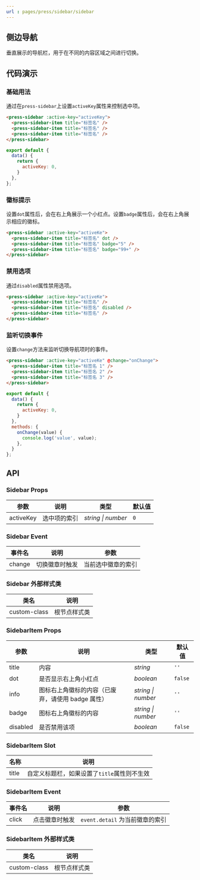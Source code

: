 ```yaml
---
url : pages/press/sidebar/sidebar
---
```


## 侧边导航

垂直展示的导航栏，用于在不同的内容区域之间进行切换。


## 代码演示

### 基础用法

通过在`press-sidebar`上设置`activeKey`属性来控制选中项。

```html
<press-sidebar :active-key="activeKey">
  <press-sidebar-item title="标签名" />
  <press-sidebar-item title="标签名" />
  <press-sidebar-item title="标签名" />
</press-sidebar>
```

```javascript
export default {
  data() {
    return {
      activeKey: 0,
    }
  },
};
```

### 徽标提示

设置`dot`属性后，会在右上角展示一个小红点。设置`badge`属性后，会在右上角展示相应的徽标。

```html
<press-sidebar :active-key="activeKe">
  <press-sidebar-item title="标签名" dot />
  <press-sidebar-item title="标签名" badge="5" />
  <press-sidebar-item title="标签名" badge="99+" />
</press-sidebar>
```

### 禁用选项

通过`disabled`属性禁用选项。

```html
<press-sidebar :active-key="activeKe">
  <press-sidebar-item title="标签名" />
  <press-sidebar-item title="标签名" disabled />
  <press-sidebar-item title="标签名" />
</press-sidebar>
```

### 监听切换事件

设置`change`方法来监听切换导航项时的事件。

```html
<press-sidebar :active-key="activeKe" @change="onChange">
  <press-sidebar-item title="标签名 1" />
  <press-sidebar-item title="标签名 2" />
  <press-sidebar-item title="标签名 3" />
</press-sidebar>
```

```js
export default {
  data() {
    return {
      activeKey: 0,
    }
  },
  methods: {
    onChange(value) {
      console.log('value', value);
    },
  }
};
```

## API

### Sidebar Props

| 参数      | 说明         | 类型               | 默认值 |
| --------- | ------------ | ------------------ | ------ |
| activeKey | 选中项的索引 | _string \| number_ | `0`    |

### Sidebar Event

| 事件名 | 说明           | 参数               |
| ------ | -------------- | ------------------ |
| change | 切换徽章时触发 | 当前选中徽章的索引 |

### Sidebar 外部样式类

| 类名         | 说明         |
| ------------ | ------------ |
| custom-class | 根节点样式类 |

### SidebarItem Props

| 参数     | 说明                                              | 类型               | 默认值  |
| -------- | ------------------------------------------------- | ------------------ | ------- |
| title    | 内容                                              | _string_           | `''`    |
| dot      | 是否显示右上角小红点                              | _boolean_          | `false` |
| info     | 图标右上角徽标的内容（已废弃，请使用 badge 属性） | _string \| number_ | `''`    |
| badge    | 图标右上角徽标的内容                              | _string \| number_ | `''`    |
| disabled | 是否禁用该项                                      | _boolean_          | `false` |

### SidebarItem Slot

| 名称  | 说明                                        |
| ----- | ------------------------------------------- |
| title | 自定义标题栏，如果设置了`title`属性则不生效 |

### SidebarItem Event

| 事件名 | 说明           | 参数                            |
| ------ | -------------- | ------------------------------- |
| click  | 点击徽章时触发 | `event.detail` 为当前徽章的索引 |

### SidebarItem 外部样式类

| 类名         | 说明         |
| ------------ | ------------ |
| custom-class | 根节点样式类 |

